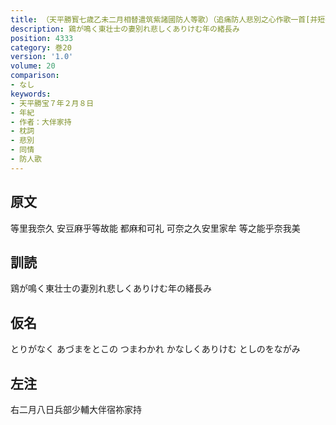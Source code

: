 ```yaml
---
title: （天平勝寳七歳乙未二月相替遣筑紫諸國防人等歌）（追痛防人悲別之心作歌一首[并短歌]）
description: 鶏が鳴く東壮士の妻別れ悲しくありけむ年の緒長み
position: 4333
category: 巻20
version: '1.0'
volume: 20
comparison:
- なし
keywords:
- 天平勝宝７年２月８日
- 年紀
- 作者：大伴家持
- 枕詞
- 悲別
- 同情
- 防人歌
---
```


## 原文

等里我奈久 安豆麻乎等故能 都麻和可礼 可奈之久安里家牟 等之能乎奈我美

## 訓読

鶏が鳴く東壮士の妻別れ悲しくありけむ年の緒長み

## 仮名

とりがなく あづまをとこの つまわかれ かなしくありけむ としのをながみ

## 左注

右二月八日兵部少輔大伴宿祢家持
